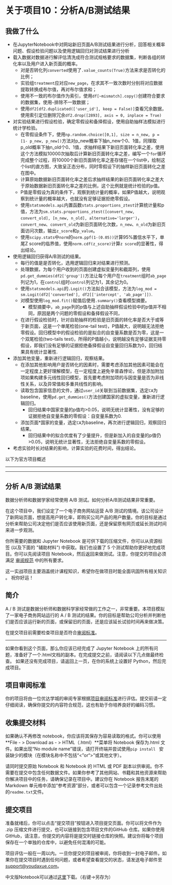 # 关于项目10：分析A/B测试结果

## 我做了什么

* 在JupyterNotebook中对网站新旧页面A/B测试结果进行分析，回答相关概率问题、假设检验问题以及使用逻辑回归对测试结果进行分析
* 载入数据对数据进行解评估清洗成符合测试规格要求的数据集，判断各组的转化率以及用户进入新页面的概率。 
  * 对是否转化列`converted`使用了`.value_counts(True)`方法来求是否转化的比例；  
  * 实验组`treatment`应对应`new_page`，在求其不一致次数时分别将对应数据提取转换成布尔值，再对布尔值求和；  
  * 使用不一致的布尔值作为索引，使用`df[~mismatch].copy()`创建符合要求的数据集，使用`~`排除不一致数据；  
  * 使用`df2[df2.duplicated(['user_id'], keep = False)]`查看冗余数据，使用索引定位删除冗余`df2.drop([2893], axis = 0, inplace = True)`
* 对实验结果进行假设检验，确定零假设和备择假设，使用自助抽样法模拟进行统计学检验。
  * 在零假设条件下，使用`np.random.choice([0,1], size = n_new, p = [1- p_new, p_new])`方法对p_new概率下抽n_new个0、1值，同理取p_old概率下抽n_old个0、1值，求抽样结果下新旧页面转化率之差，使用这个方法模拟10000次抽取后计算新旧页面转化率之差，编写一个`for`循环完成整个过程，将10000个新旧页面转化率之差存储在一个list中，绘制这个list的直方图，大致呈正态分布，同时零假设下的抽样新旧页面转化之差在图中。
  * 计算原始数据新旧页面转化率之差后求抽样结果的新旧页面转化率之差大于原始数据新旧页面转化率之差的比例，这个比例就是统计检验的p值。
  * P值是零假设为真的条件下，观察到统计量的概率，如果P值越大，说明观察到统计量的概率越大，也就没有足够证据拒绝零假设。
  * 使用`statsmodels.api`内置函数`stats.proportions_ztest`计算统计量和p值，方法为`sm.stats.proportions_ztest([convert_new, convert_old], [n_new, n_old], alternative='larger')`，`convert_new`、`convert_old`为新旧页面转化次数，`n_new`、`n_old`为新旧页面访问次数，输出`z_score`和`p_value`。
  * 使用`scipy.stats`中`norm`的`norm.ppf(1-(0.05))`计算95%置信水平下，单尾Z score的临界值，使用`norm.cdf(z_score)`计算`z score`的显著性，得出结论。
* 使用逻辑回归获得A/B测试的结果。
  * 每行的值是是否转化，选用逻辑回归来对结果进行预测。
  * 处理数据，为每个用户收到的页面创建虚拟变量列和截距列，使用`pd.get_dummies(df2['group'])`方法让每个用户在`treatment`组时`ab_page`列记为1，在`control`组时`control`列记为1，其余记为0。
  * 使用`statsmodels.api`的`.Logit()`方法拟合该模型，方法为`log_mod = sm.Logit(df2['converted'], df2[['intercept', 'ab_page']])`.
  * 对模型使用`log_mod.fit()`赋值后使用`.summary()`查看模型摘要。
    * 模型摘要中，`ab_page`列的p值与上述自助抽样假设检验中的p值并不相同，原因是两个问题的零假设和备择假设不同，
  * 在进行假设检验时，针对自助抽样的检验是旧页面的转化率是否大于或等于新页面，这是一个单尾检验(one-tail test)，P值越大，说明越无法拒绝零假设。回归模型中的假设检验的是拟合的自变量系数是否为零，这是一个双尾检验(two-tails test)，所得的P值越小，说明越没有足够证据支持零假设，即我们没有足够的证据拒绝备择假设自变量回归系数为0，回归结果具有统计显著性.
* 添加其他变量，重新进行逻辑回归，观察结果。
  * 在添加其他影响用户是否转化的因素时，需要考虑添加其他因素可能会在一定程度上更好理解模型，在一定程度上避免辛普森悖论，但是添加附加项如果构建多元线性回归模型，首先要考虑附加项的与因变量是否为非线性关系，以及异常值和多重共线性的影响。
  * 读取包含国家信息的文件，通过`user_id`关联到当前数据集，选定`CA`为baseline，使用`pd.get_dummies()`方法创建国家的虚拟变量，重新进行逻辑回归。
    * 回归结果中国家变量的p值均>0.05，说明无统计显著性，没有足够的证据拒绝自变量系数的零假设：自变量系数为0.
  * 添加页面*国家的变量，选定`CA`为baseline，再次进行逻辑回归，观察回归结果。
    * 回归结果中的拟合优度有了少量提升，但是新加入的自变量的p值仍>0.05，说明无统计显著性，无法拒绝自变量系数的零假设。
* 考虑实验时长对结果的影响，计算实验的花费时间，得出结论。



以下为官方项目概述

---

---

## 分析 A/B 测试结果

数据分析师和数据学家经常使用 A/B 测试。如何分析A/B测试结果非常重要。

在这个项目中，我们设定了一个电子商务网站运营 A/B 测试的情境。该公司设计了新网站页面，想提高用户转化率，即购买公司产品的用户数量。你的目标是通过分析来帮助公司决定他们是否应该使用新页面，还是保留原有网页或延长测试时间来进一步观测。

你所需要的数据和 Jupyter Notebook 是可供下载的压缩文件，你可以从资源标签 (以及下面的 "辅助材料") 中获取。我们也设置了 5 个测试帮助你更好地完成项目。你可以先阅读项目 Notebook，然后返回来做测试。注意，你提交的项目必须满足 [审阅规范](https://review.udacity.com/#!/rubrics/1331/view) 中的所有要求。

这一实战项目主要涵盖统计课程知识，希望你在做项目时能全面巩固所有相关知识 。 祝你好运！

## 简介

A / B 测试是数据分析师和数据科学家经常做的工作之一，非常重要。本项目模拟了一家电子商务网站运行的 A / B 测试的结果。你的目标是帮助公司分析并判断他们是否应该运行新的页面，或保留旧的页面，还是应该延长试验时间再来做决策。

在提交项目前需要检查项目是否符合[审阅标准](https://review.udacity.com/#!/rubrics/1331/view)。

------

如果你看到这个页面，那么你应该已经完成了 Jupyter Notebook 上的所有问题，准备好了一个.html文档的副本。在完成提交之前，请阅读以下几点做最终检查。 如果还没有完成项目，请返回上一页，在你的系统上设置好 Python，然后完成项目。

## 项目审阅标准

你的项目将由一位优达学城的审阅专家根据[项目审阅标准](https://review.udacity.com/#!/rubrics/1331/view)进行评估。提交前请一定仔细阅读，确保你提交的内容符合规范，这也有助于你培养良好的编码习惯。

## 收集提交材料

如果确认不再修改 notebook，你应该将其保存为容易读取的格式。你可以使用**File - > Download as - > HTML（.html）**菜单将 Notebook 保存为.html 文件。如果出现“No module name”错误，请打开终端并尝试使用`pip install ` 安装缺少的模块（在模块名称中不包括“<”or“>”或其他文字）。

请同时提交原始 Notebook 和 Notebook 的 HTML 或 PDF 副本以供审阅。你不需要在提交中包含任何数据文件。如果你参考了其他网站、书籍和其他资源来帮助你解决项目中的任务，请确保记录在项目中。建议你在 Notebook 报告末尾的 Markdown 单元格中添加“参考资源”部分，或者可以包含一个记录参考文件出处的`readme.txt`文件。

## 提交项目

准备就绪后，你可以点击“提交项目”按钮进入项目提交页面。你可以将文件作为 .zip 压缩文件进行提交，也可以链接到包含项目文件的GitHub 仓库。如果你使用 GitHub，请注意，你提交的内容将是提交时链接仓库的快照。建议你将每个项目保存在一个单独的仓库中，以避免任何混淆的可能。

项目评估一般在一周以内。一旦你提交的项目被审阅，你将收到一封电子邮件。如果你在提交项目时遇到任何问题，或者希望查看提交的状态，请发送电子邮件至 [support@youdaxue.com](mailto:support@youdaxue.com)。

中文版Notebook可以通过[这里](https://s3.amazonaws.com/video.udacity-data.com/topher/2018/April/5ae2df6a_analyze-ab-test-results-notebook-zh-0/analyze-ab-test-results-notebook-zh-0.ipynb)下载。（右键->另存为）